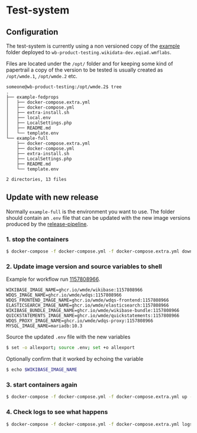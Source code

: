 # Test-system


## Configuration

The test-system is currently using a non versioned copy of the [example](../../example/README.md) folder deployed to `wb-product-testing.wikidata-dev.eqiad.wmflabs`.

Files are located under the `/opt/` folder and for keeping some kind of papertrail a copy of the version to be tested is usually created as `/opt/wmde.1`, `/opt/wmde.2` etc.

```
someone@wb-product-testing:/opt/wmde.2$ tree
.
├── example-fedprops
│   ├── docker-compose.extra.yml
│   ├── docker-compose.yml
│   ├── extra-install.sh
│   ├── local.env
│   ├── LocalSettings.php
│   ├── README.md
│   └── template.env
└── example-full
    ├── docker-compose.extra.yml
    ├── docker-compose.yml
    ├── extra-install.sh
    ├── LocalSettings.php
    ├── README.md
    └── template.env

2 directories, 13 files

```

## Update with new release


Normally `example-full` is the environment you want to use. The folder should contain an `.env` file that can be updated with the new image versions produced by the [release-pipeline](https://github.com/orgs/wmde/packages?repo_name=wikibase-release-pipeline).

### 1. stop the containers 

```sh
$ docker-compose -f docker-compose.yml -f docker-compose.extra.yml down
```

### 2. Update image version and source variables to shell

Example for workflow run [1157808966](https://github.com/wmde/wikibase-release-pipeline/actions/runs/1157808966).

```
WIKIBASE_IMAGE_NAME=ghcr.io/wmde/wikibase:1157808966
WDQS_IMAGE_NAME=ghcr.io/wmde/wdqs:1157808966
WDQS_FRONTEND_IMAGE_NAME=ghcr.io/wmde/wdqs-frontend:1157808966
ELASTICSEARCH_IMAGE_NAME=ghcr.io/wmde/elasticsearch:1157808966
WIKIBASE_BUNDLE_IMAGE_NAME=ghcr.io/wmde/wikibase-bundle:1157808966
QUICKSTATEMENTS_IMAGE_NAME=ghcr.io/wmde/quickstatements:1157808966
WDQS_PROXY_IMAGE_NAME=ghcr.io/wmde/wdqs-proxy:1157808966
MYSQL_IMAGE_NAME=mariadb:10.3
```

Source the updated `.env` file with the new variables 
```sh
$ set -o allexport; source .env; set +o allexport
```

Optionally confirm that it worked by echoing the variable

```sh
$ echo $WIKIBASE_IMAGE_NAME
```

### 3. start containers again 

```sh
$ docker-compose -f docker-compose.yml -f docker-compose.extra.yml up -d
```

### 4. Check logs to see what happens

```sh
$ docker-compose -f docker-compose.yml -f docker-compose.extra.yml logs -f
```



